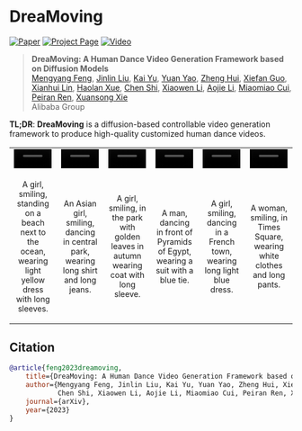 # DreaMoving

[![Paper](https://img.shields.io/badge/cs.CV-Paper-b31b1b?logo=arxiv&logoColor=red)](https://arxiv.org/abs/2312.05107)
[![Project Page](https://img.shields.io/badge/DreaMoving-Website-green?logo=googlechrome&logoColor=green)](https://dreamoving.github.io/dreamoving)
[![Video](https://img.shields.io/badge/YouTube-Video-c4302b?logo=youtube&logoColor=red)](https://github.com/dreamoving/dreamoving-project)

> **DreaMoving: A Human Dance Video Generation Framework based on Diffusion Models**<br>
> [Mengyang Feng](), [Jinlin Liu](), [Kai Yu](), [Yuan Yao](), [Zheng Hui](), [Xiefan Guo](), [Xianhui Lin](), [Haolan Xue](), [Chen Shi](), [Xiaowen Li](), [Aojie Li](), [Miaomiao Cui](), [Peiran Ren](), [Xuansong Xie]()<br>
> Alibaba Group

<strong>TL;DR</strong>: <strong>DreaMoving</strong> is a diffusion-based controllable video generation framework to produce high-quality customized human dance videos.

<table border="0" cellspacing="0" cellpadding="0" align="center">
    <tr>
        <td align="center" valign="middle">
            <video id="v0" width="99%" autoplay loop muted controls>
                <source src="assets/videos/teaser/1.mp4" type="video/mp4" />
            </video>
        </td>
        <td align="center" valign="middle">
            <video id="v0" width="99%" autoplay loop muted controls>
                <source src="assets/videos/teaser/2.mp4" type="video/mp4" />
            </video>
        </td>
        <td align="center" valign="middle">
            <video id="v0" width="99%" autoplay loop muted controls>
                <source src="assets/videos/teaser/3.mp4" type="video/mp4" />
            </video>
        </td>
        <td align="center" valign="middle">
            <video id="v0" width="99%" autoplay loop muted controls>
                <source src="assets/videos/teaser/4.mp4" type="video/mp4" />
            </video>
        </td>
        <td align="center" valign="middle">
            <video id="v0" width="99%" autoplay loop muted controls>
                <source src="assets/videos/teaser/5.mp4" type="video/mp4" />
            </video>
        </td>
        <td align="center" valign="middle">
            <video id="v0" width="99%" autoplay loop muted controls>
                <source src="assets/videos/teaser/6.mp4" type="video/mp4" />
            </video>
        </td>
    </tr>
    <tr>
        <td align="center" valign="middle" width="16%">
            <p style="font-size: 14px;" align="center">
                A girl, smiling, standing on a beach next to the ocean, wearing light yellow dress with long sleeves.
            </p>
        </td>
        <td align="center" valign="middle" width="16%">
            <p style="font-size: 14px;" align="center">
                An Asian girl, smiling, dancing in central park, wearing long shirt and long jeans.
            </p>
        </td>
        <td align="center" valign="middle" width="16%">
            <p style="font-size: 14px;" align="center">
                A girl, smiling, in the park with golden leaves in autumn wearing coat with long sleeve.
            </p>
        </td>
        <td align="center" valign="middle" width="16%">
            <p style="font-size: 14px;" align="center">
                A man, dancing in front of Pyramids of Egypt, wearing a suit with a blue tie.
            </p>
        </td>
        <td align="center" valign="middle" width="16%">
            <p style="font-size: 14px;" align="center">
                A girl, smiling, dancing in a French town, wearing long light blue dress.
            </p>
        </td>
        <td align="center" valign="middle" width="16%">
            <p style="font-size: 14px;" align="center">
                A woman, smiling, in Times Square, wearing white clothes and long pants.
            </p>
        </td>
    </tr>
</table>

## Citation

```bibtex
@article{feng2023dreamoving,
    title={DreaMoving: A Human Dance Video Generation Framework based on Diffusion Models},
    author={Mengyang Feng, Jinlin Liu, Kai Yu, Yuan Yao, Zheng Hui, Xiefan Guo, Xianhui Lin, Haolan Xue,
            Chen Shi, Xiaowen Li, Aojie Li, Miaomiao Cui, Peiran Ren, Xuansong Xie},
    journal={arXiv},
    year={2023}
}
```
